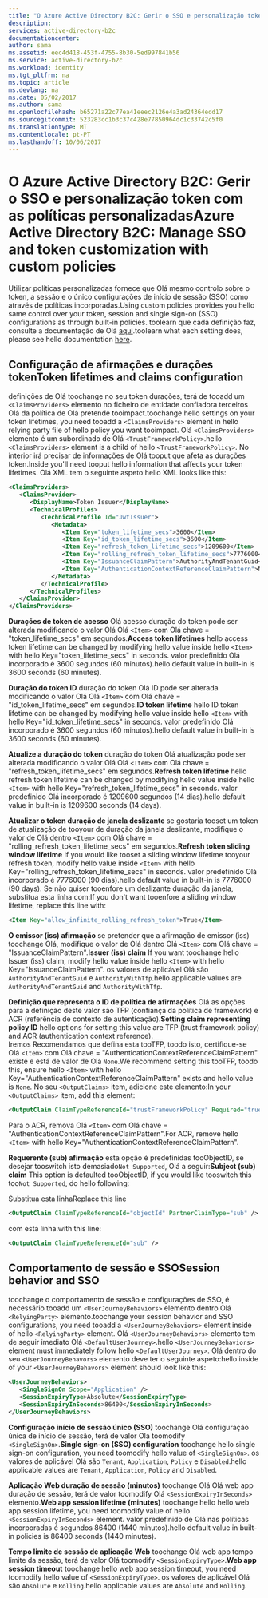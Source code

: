 ```yaml
---
title: "O Azure Active Directory B2C: Gerir o SSO e personalização token com as políticas personalizadas | Microsoft Docs"
description: 
services: active-directory-b2c
documentationcenter: 
author: sama
ms.assetid: eec4d418-453f-4755-8b30-5ed997841b56
ms.service: active-directory-b2c
ms.workload: identity
ms.tgt_pltfrm: na
ms.topic: article
ms.devlang: na
ms.date: 05/02/2017
ms.author: sama
ms.openlocfilehash: b65271a22c77ea41eeec2126e4a3ad24364edd17
ms.sourcegitcommit: 523283cc1b3c37c428e77850964dc1c33742c5f0
ms.translationtype: MT
ms.contentlocale: pt-PT
ms.lasthandoff: 10/06/2017
---
```

# <a name="azure-active-directory-b2c-manage-sso-and-token-customization-with-custom-policies"></a><span data-ttu-id="bf85a-102">O Azure Active Directory B2C: Gerir o SSO e personalização token com as políticas personalizadas</span><span class="sxs-lookup"><span data-stu-id="bf85a-102">Azure Active Directory B2C: Manage SSO and token customization with custom policies</span></span>
<span data-ttu-id="bf85a-103">Utilizar políticas personalizadas fornece que Olá mesmo controlo sobre o token, a sessão e o único configurações de início de sessão (SSO) como através de políticas incorporadas.</span><span class="sxs-lookup"><span data-stu-id="bf85a-103">Using custom policies provides you hello same control over your token, session and single sign-on (SSO) configurations as through built-in policies.</span></span>  <span data-ttu-id="bf85a-104">toolearn que cada definição faz, consulte a documentação de Olá [aqui](#active-directory-b2c-token-session-sso).</span><span class="sxs-lookup"><span data-stu-id="bf85a-104">toolearn what each setting does, please see hello documentation [here](#active-directory-b2c-token-session-sso).</span></span>

## <a name="token-lifetimes-and-claims-configuration"></a><span data-ttu-id="bf85a-105">Configuração de afirmações e durações token</span><span class="sxs-lookup"><span data-stu-id="bf85a-105">Token lifetimes and claims configuration</span></span>
<span data-ttu-id="bf85a-106">definições de Olá toochange no seu token durações, terá de tooadd um `<ClaimsProviders>` elemento no ficheiro de entidade confiadora terceiros Olá da política de Olá pretende tooimpact.</span><span class="sxs-lookup"><span data-stu-id="bf85a-106">toochange hello settings on your token lifetimes, you need tooadd a `<ClaimsProviders>` element in hello relying party file of hello policy you want tooimpact.</span></span>  <span data-ttu-id="bf85a-107">Olá `<ClaimsProviders>` elemento é um subordinado de Olá `<TrustFrameworkPolicy>`.</span><span class="sxs-lookup"><span data-stu-id="bf85a-107">hello `<ClaimsProviders>` element is a child of hello `<TrustFrameworkPolicy>`.</span></span>  <span data-ttu-id="bf85a-108">No interior irá precisar de informações de Olá tooput que afeta as durações token.</span><span class="sxs-lookup"><span data-stu-id="bf85a-108">Inside you'll need tooput hello information that affects your token lifetimes.</span></span>  <span data-ttu-id="bf85a-109">Olá XML tem o seguinte aspeto:</span><span class="sxs-lookup"><span data-stu-id="bf85a-109">hello XML looks like this:</span></span>

```XML
<ClaimsProviders>
   <ClaimsProvider>
      <DisplayName>Token Issuer</DisplayName>
      <TechnicalProfiles>
         <TechnicalProfile Id="JwtIssuer">
            <Metadata>
               <Item Key="token_lifetime_secs">3600</Item>
               <Item Key="id_token_lifetime_secs">3600</Item>
               <Item Key="refresh_token_lifetime_secs">1209600</Item>
               <Item Key="rolling_refresh_token_lifetime_secs">7776000</Item>
               <Item Key="IssuanceClaimPattern">AuthorityAndTenantGuid</Item>
               <Item Key="AuthenticationContextReferenceClaimPattern">None</Item>
            </Metadata>
         </TechnicalProfile>
      </TechnicalProfiles>
   </ClaimsProvider>
</ClaimsProviders>
```

<span data-ttu-id="bf85a-110">**Durações de token de acesso** Olá acesso duração do token pode ser alterada modificando o valor Olá Olá `<Item>` com Olá chave = "token_lifetime_secs" em segundos.</span><span class="sxs-lookup"><span data-stu-id="bf85a-110">**Access token lifetimes** hello access token lifetime can be changed by modifying hello value inside hello `<Item>` with hello Key="token_lifetime_secs" in seconds.</span></span>  <span data-ttu-id="bf85a-111">valor predefinido Olá incorporado é 3600 segundos (60 minutos).</span><span class="sxs-lookup"><span data-stu-id="bf85a-111">hello default value in built-in is 3600 seconds (60 minutes).</span></span>

<span data-ttu-id="bf85a-112">**Duração do token ID** duração do token Olá ID pode ser alterada modificando o valor Olá Olá `<Item>` com Olá chave = "id_token_lifetime_secs" em segundos.</span><span class="sxs-lookup"><span data-stu-id="bf85a-112">**ID token lifetime** hello ID token lifetime can be changed by modifying hello value inside hello `<Item>` with hello Key="id_token_lifetime_secs" in seconds.</span></span>  <span data-ttu-id="bf85a-113">valor predefinido Olá incorporado é 3600 segundos (60 minutos).</span><span class="sxs-lookup"><span data-stu-id="bf85a-113">hello default value in built-in is 3600 seconds (60 minutes).</span></span>

<span data-ttu-id="bf85a-114">**Atualize a duração do token** duração do token Olá atualização pode ser alterada modificando o valor Olá Olá `<Item>` com Olá chave = "refresh_token_lifetime_secs" em segundos.</span><span class="sxs-lookup"><span data-stu-id="bf85a-114">**Refresh token lifetime** hello refresh token lifetime can be changed by modifying hello value inside hello `<Item>` with hello Key="refresh_token_lifetime_secs" in seconds.</span></span>  <span data-ttu-id="bf85a-115">valor predefinido Olá incorporado é 1209600 segundos (14 dias).</span><span class="sxs-lookup"><span data-stu-id="bf85a-115">hello default value in built-in is 1209600 seconds (14 days).</span></span>

<span data-ttu-id="bf85a-116">**Atualizar o token duração de janela deslizante** se gostaria tooset um token de atualização de tooyour de duração da janela deslizante, modifique o valor de Olá dentro `<Item>` com Olá chave = "rolling_refresh_token_lifetime_secs" em segundos.</span><span class="sxs-lookup"><span data-stu-id="bf85a-116">**Refresh token sliding window lifetime** If you would like tooset a sliding window lifetime tooyour refresh token, modify hello value inside `<Item>` with hello Key="rolling_refresh_token_lifetime_secs" in seconds.</span></span>  <span data-ttu-id="bf85a-117">valor predefinido Olá incorporado é 7776000 (90 dias).</span><span class="sxs-lookup"><span data-stu-id="bf85a-117">hello default value in built-in is 7776000 (90 days).</span></span>  <span data-ttu-id="bf85a-118">Se não quiser tooenfore um deslizante duração da janela, substitua esta linha com:</span><span class="sxs-lookup"><span data-stu-id="bf85a-118">If you don't want tooenfore a sliding window lifetime, replace this line with:</span></span>
```XML
<Item Key="allow_infinite_rolling_refresh_token">True</Item>
```

<span data-ttu-id="bf85a-119">**O emissor (iss) afirmação** se pretender que a afirmação de emissor (iss) toochange Olá, modifique o valor de Olá dentro Olá `<Item>` com Olá chave = "IssuanceClaimPattern".</span><span class="sxs-lookup"><span data-stu-id="bf85a-119">**Issuer (iss) claim** If you want toochange hello Issuer (iss) claim, modify hello value inside hello `<Item>` with hello Key="IssuanceClaimPattern".</span></span>  <span data-ttu-id="bf85a-120">os valores de aplicável Olá são `AuthorityAndTenantGuid` e `AuthorityWithTfp`.</span><span class="sxs-lookup"><span data-stu-id="bf85a-120">hello applicable values are `AuthorityAndTenantGuid` and `AuthorityWithTfp`.</span></span>

<span data-ttu-id="bf85a-121">**Definição que representa o ID de política de afirmações** Olá as opções para a definição deste valor são TFP (confiança da política de framework) e ACR (referência de contexto de autenticação).</span><span class="sxs-lookup"><span data-stu-id="bf85a-121">**Setting claim representing policy ID** hello options for setting this value are TFP (trust framework policy) and ACR (authentication context reference).</span></span>  
<span data-ttu-id="bf85a-122">Iremos Recomendamos que defina esta tooTFP, toodo isto, certifique-se Olá `<Item>` com Olá chave = "AuthenticationContextReferenceClaimPattern" existe e está de valor de Olá `None`.</span><span class="sxs-lookup"><span data-stu-id="bf85a-122">We recommend setting this tooTFP, toodo this, ensure hello `<Item>` with hello Key="AuthenticationContextReferenceClaimPattern" exists and hello value is `None`.</span></span>
<span data-ttu-id="bf85a-123">No seu `<OutputClaims>` item, adicione este elemento:</span><span class="sxs-lookup"><span data-stu-id="bf85a-123">In your `<OutputClaims>` item, add this element:</span></span>
```XML
<OutputClaim ClaimTypeReferenceId="trustFrameworkPolicy" Required="true" DefaultValue="{policy}" />
```
<span data-ttu-id="bf85a-124">Para o ACR, remova Olá `<Item>` com Olá chave = "AuthenticationContextReferenceClaimPattern".</span><span class="sxs-lookup"><span data-stu-id="bf85a-124">For ACR, remove hello `<Item>` with hello Key="AuthenticationContextReferenceClaimPattern".</span></span>

<span data-ttu-id="bf85a-125">**Requerente (sub) afirmação** esta opção é predefinidas tooObjectID, se desejar tooswitch isto demasiado`Not Supported`, Olá a seguir:</span><span class="sxs-lookup"><span data-stu-id="bf85a-125">**Subject (sub) claim** This option is defaulted tooObjectID, if you would like tooswitch this too`Not Supported`, do hello following:</span></span>

<span data-ttu-id="bf85a-126">Substitua esta linha</span><span class="sxs-lookup"><span data-stu-id="bf85a-126">Replace this line</span></span> 
```XML
<OutputClaim ClaimTypeReferenceId="objectId" PartnerClaimType="sub" />
```
<span data-ttu-id="bf85a-127">com esta linha:</span><span class="sxs-lookup"><span data-stu-id="bf85a-127">with this line:</span></span>
```XML
<OutputClaim ClaimTypeReferenceId="sub" />
```

## <a name="session-behavior-and-sso"></a><span data-ttu-id="bf85a-128">Comportamento de sessão e SSO</span><span class="sxs-lookup"><span data-stu-id="bf85a-128">Session behavior and SSO</span></span>
<span data-ttu-id="bf85a-129">toochange o comportamento de sessão e configurações de SSO, é necessário tooadd um `<UserJourneyBehaviors>` elemento dentro Olá `<RelyingParty>` elemento.</span><span class="sxs-lookup"><span data-stu-id="bf85a-129">toochange your session behavior and SSO configurations, you need tooadd a `<UserJourneyBehaviors>` element inside of hello `<RelyingParty>` element.</span></span>  <span data-ttu-id="bf85a-130">Olá `<UserJourneyBehaviors>` elemento tem de seguir imediato Olá `<DefaultUserJourney>`.</span><span class="sxs-lookup"><span data-stu-id="bf85a-130">hello `<UserJourneyBehaviors>` element must immediately follow hello `<DefaultUserJourney>`.</span></span>  <span data-ttu-id="bf85a-131">Olá dentro do seu `<UserJourneyBehavors>` elemento deve ter o seguinte aspeto:</span><span class="sxs-lookup"><span data-stu-id="bf85a-131">hello inside of your `<UserJourneyBehavors>` element should look like this:</span></span>

```XML
<UserJourneyBehaviors>
   <SingleSignOn Scope="Application" />
   <SessionExpiryType>Absolute</SessionExpiryType>
   <SessionExpiryInSeconds>86400</SessionExpiryInSeconds>
</UserJourneyBehaviors>
```
<span data-ttu-id="bf85a-132">**Configuração início de sessão único (SSO)** toochange Olá configuração única de início de sessão, terá de valor Olá toomodify `<SingleSignOn>`.</span><span class="sxs-lookup"><span data-stu-id="bf85a-132">**Single sign-on (SSO) configuration** toochange hello single sign-on configuration, you need toomodify hello value of `<SingleSignOn>`.</span></span>  <span data-ttu-id="bf85a-133">os valores de aplicável Olá são `Tenant`, `Application`, `Policy` e `Disabled`.</span><span class="sxs-lookup"><span data-stu-id="bf85a-133">hello applicable values are `Tenant`, `Application`, `Policy` and `Disabled`.</span></span> 

<span data-ttu-id="bf85a-134">**Aplicação Web duração de sessão (minutos)** toochange Olá Olá web app duração de sessão, terá de valor toomodify Olá `<SessionExpiryInSeconds>` elemento.</span><span class="sxs-lookup"><span data-stu-id="bf85a-134">**Web app session lifetime (minutes)** toochange hello hello web app session lifetime, you need toomodify value of hello `<SessionExpiryInSeconds>` element.</span></span>  <span data-ttu-id="bf85a-135">valor predefinido de Olá nas políticas incorporadas é segundos 86400 (1440 minutos).</span><span class="sxs-lookup"><span data-stu-id="bf85a-135">hello default value in built-in policies is 86400 seconds (1440 minutes).</span></span>

<span data-ttu-id="bf85a-136">**Tempo limite de sessão de aplicação Web** toochange Olá web app tempo limite da sessão, terá de valor Olá toomodify `<SessionExpiryType>`.</span><span class="sxs-lookup"><span data-stu-id="bf85a-136">**Web app session timeout** toochange hello web app session timeout, you need toomodify hello value of `<SessionExpiryType>`.</span></span>  <span data-ttu-id="bf85a-137">os valores de aplicável Olá são `Absolute` e `Rolling`.</span><span class="sxs-lookup"><span data-stu-id="bf85a-137">hello applicable values are `Absolute` and `Rolling`.</span></span>
